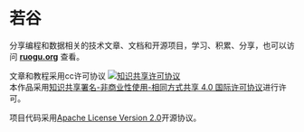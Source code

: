 # 若谷
分享编程和数据相关的技术文章、文档和开源项目，学习、积累、分享，也可以访问 **[ruogu.org](http://ruogu.org)** 查看。

文章和教程采用cc许可协议
<a rel="license" href="http://creativecommons.org/licenses/by-nc-sa/4.0/"><img alt="知识共享许可协议" style="border-width:0" src="https://i.creativecommons.org/l/by-nc-sa/4.0/88x31.png" /></a><br />本作品采用<a rel="license" href="http://creativecommons.org/licenses/by-nc-sa/4.0/">知识共享署名-非商业性使用-相同方式共享 4.0 国际许可协议</a>进行许可。

项目代码采用[Apache License Version 2.0](http://www.apache.org/licenses/)开源协议。

